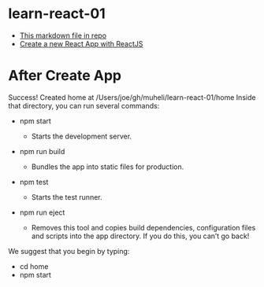 # learn-react-01
- [This markdown file in repo](https://github.com/Muheli/learn-react-01/blob/main/README.md)
- [Create a new React App with ReactJS](https://reactjs.org/docs/create-a-new-react-app.html)

# After Create App
Success! Created home at /Users/joe/gh/muheli/learn-react-01/home
Inside that directory, you can run several commands:

- npm start
  - Starts the development server.

- npm run build
  - Bundles the app into static files for production.

- npm test
  - Starts the test runner.

- npm run eject
  - Removes this tool and copies build dependencies, configuration files
    and scripts into the app directory. If you do this, you can’t go back!

We suggest that you begin by typing:

- cd home
- npm start
